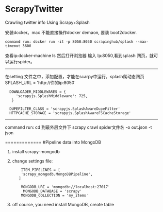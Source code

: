 # ScrapyTwitter
Crawling twitter info Using Scrapy+Splash

安装docker。mac 不能直接操作docker demaon, 要装 boot2docker.

    command run: docker run -it -p 8050:8050 scrapinghub/splash --max-timeout 3600
    
查看ip:docker-machine ls
然后打开浏览器 输入 Ip:8050,看到splash 网页，就可以运行spider。

-----------------------------------------------------------------------------------

在setting 文件之中，添加配置，才能在scarpy中运行，splash爬动态网页
SPLASH_URL = 'http://你的ip:8050'

      DOWNLOADER_MIDDLEWARES = {
         'scrapyjs.SplashMiddleware': 725,
       }
       
      DUPEFILTER_CLASS = 'scrapyjs.SplashAwareDupeFilter'
      HTTPCACHE_STORAGE = 'scrapyjs.SplashAwareFSCacheStorage'
-----------
command run:
cd 到最外层文件下
scrapy   crawl spider文件名 -o out.json -t json


=============
#Pipeline data into MongoDB
1. install scrapy-mongodb 
2. change settings file:

           ITEM_PIPELINES = [
           'scrapy_mongodb.MongoDBPipeline',
          ]
       
           MONGODB_URI = 'mongodb://localhost:27017'
            MONGODB_DATABASE = 'scrapy'
           MONGODB_COLLECTION = 'my_items'

3. off course, you need install MongoDB, create table
